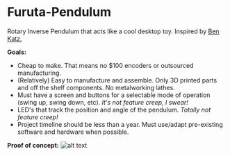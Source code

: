 # Furuta-Pendulum
Rotary Inverse Pendulum that acts like a cool desktop toy.  Inspired by [Ben Katz.](https://build-its-inprogress.blogspot.com/search/label/Pendulum)

**Goals:**  
  * Cheap to make.  That means no $100 encoders or outsourced manufacturing.
  * (Relatively) Easy to manufacture and assemble.  Only 3D printed parts and off the shelf components. No metalworking lathes.
  * Must have a screen and buttons for a selectable mode of operation (swing up, swing down, etc).  *It's not feature creep, I swear!*
  * LED's that track the position and angle of the pendulum.  *Totally not feature creep!*
  * Project timeline should be less than a year.  Must use/adapt pre-existing software and hardware when possible. 


**Proof of concept:**
![alt text](https://github.com/RickyRoesay/Furuta-Pendulum/blob/mechanical_updates/demo/Normal-Speed.gif)